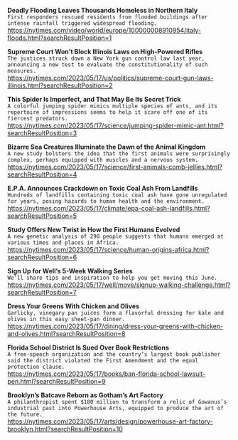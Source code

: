 **Deadly Flooding Leaves Thousands Homeless in Northern Italy**\
`First responders rescued residents from flooded buildings after intense rainfall triggered widespread flooding.`\
https://nytimes.com/video/world/europe/100000008910954/italy-floods.html?searchResultPosition=1

**Supreme Court Won’t Block Illinois Laws on High-Powered Rifles**\
`The justices struck down a New York gun control law last year, announcing a new test to evaluate the constitutionality of such measures.`\
https://nytimes.com/2023/05/17/us/politics/supreme-court-gun-laws-illinois.html?searchResultPosition=2

**This Spider Is Imperfect, and That May Be Its Secret Trick**\
`A colorful jumping spider mimics multiple species of ants, and its repertoire of impressions seems to help it scare off one of its fiercest predators.`\
https://nytimes.com/2023/05/17/science/jumping-spider-mimic-ant.html?searchResultPosition=3

**Bizarre Sea Creatures Illuminate the Dawn of the Animal Kingdom**\
`A new study bolsters the idea that the first animals were surprisingly complex, perhaps equipped with muscles and a nervous system.`\
https://nytimes.com/2023/05/17/science/first-animals-comb-jellies.html?searchResultPosition=4

**E.P.A. Announces Crackdown on Toxic Coal Ash From Landfills**\
`Hundreds of landfills containing toxic coal ash have gone unregulated for years, posing hazards to human health and the environment.`\
https://nytimes.com/2023/05/17/climate/epa-coal-ash-landfills.html?searchResultPosition=5

**Study Offers New Twist in How the First Humans Evolved**\
`A new genetic analysis of 290 people suggests that humans emerged at various times and places in Africa.`\
https://nytimes.com/2023/05/17/science/human-origins-africa.html?searchResultPosition=6

**Sign Up for Well’s 5-Week Walking Series**\
`We’ll share tips and inspiration to help you get moving this June.`\
https://nytimes.com/2023/05/17/well/move/signup-walking-challenge.html?searchResultPosition=7

**Dress Your Greens With Chicken and Olives**\
`Garlicky, vinegary pan juices form a flavorful dressing for kale and olives in this easy sheet-pan dinner.`\
https://nytimes.com/2023/05/17/dining/dress-your-greens-with-chicken-and-olives.html?searchResultPosition=8

**Florida School District Is Sued Over Book Restrictions**\
`A free-speech organization and the country’s largest book publisher said the district violated the First Amendment and the equal protection clause.`\
https://nytimes.com/2023/05/17/books/ban-florida-school-lawsuit-pen.html?searchResultPosition=9

**Brooklyn’s Batcave Reborn as Gotham’s Art Factory**\
`A philanthropist spent $180 million to transform a relic of Gowanus’s industrial past into Powerhouse Arts, equipped to produce the art of the future.`\
https://nytimes.com/2023/05/17/arts/design/powerhouse-art-factory-brooklyn.html?searchResultPosition=10

